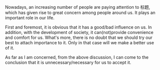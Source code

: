 Nowadays, an increasing number of people are paying attention to 标题, which has given rise to great concern among people around us. It plays an important role in our life.

First and foremost, it is obvious that it has a good/bad influence on us. In addition, with the development of society, it can(not)provide convenience and comfort for us. What's more, there is no doubt that we should try our best to attach importance to it. Only in that case will we make a better use of it.

As far as I am concerned, from the above discussion, I can come to the conclusion that it is unnecessary/necessary for us to accept it.
